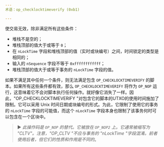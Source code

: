 ```yaml
---
术语：op_checklocktimeverify (0xb1)

---
```

使交易无效，除非满足所有这些条件：


- 堆栈不是空的；
- 堆栈顶部的值大于或等于 `0`；
- 在 `nLockTime` 字段和堆栈顶部的值（实时或块编号）之间，时间锁定的类型是相同的；
- 输入的 `nSequence` 字段不等于 `0xffffffffffff`；
- 堆栈顶部的值大于或等于事务的 `nLockTime` 字段的值。

如果不满足其中任何一个条件，则无法满足包含 `OP_CHECKLOCKTIMEVERIFY` 的脚本。如果所有这些条件都有效，那么 `OP_CHECKLOCKTIMEVERIFY` 将作为 `OP_NOP` 运行，这意味着它不会对脚本执行任何操作。就好像它消失了一样。因此，"OP_CHECKLOCKTIMEVERIFY "对包含它的脚本的UTXO的使用时间施加了限制。它可以采用 Unix 时间日期或块编号的形式。为此，它限制了使用它的事务的 `nLockTime` 字段的可能值，而这个 `nLockTime` 字段本身也限制了该事务何时可以包含在一个区块中。

> ► *此操作码是 `OP_NOP` 的替代。它被放在 `OP_NOP2` 上。它通常被缩写为 "CLTV"。注意，"OP_CLTV "不应与事务的 "nLockTime "字段混淆。前者使用后者，但它们的性质和作用是不同的*。